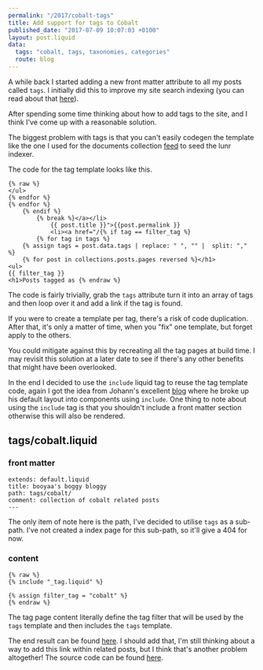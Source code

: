 ```yaml
---
permalink: "/2017/cobalt-tags"
title: Add support for tags to Cobalt
published_date: "2017-07-09 10:07:03 +0100"
layout: post.liquid
data:
  tags: "cobalt, tags, taxonomies, categories"
  route: blog
---
```

A while back I started adding a new front matter attribute to all my posts
called `tags`. I initially did this to improve my site search indexing (you can
read about that [here](/2017/adding-search-to-your-cobalt-site-part-one/)).

After spending some time thinking about how to add tags to the site, and I
think I've come up with a reasonable solution.

The biggest problem with tags is that you can't easily codegen the template
like the one I used for the documents collection
[feed](/2017/adding-search-to-your-cobalt-site-part-two/) to seed the lunr
indexer.

The code for the tag template looks like this.

```liquid
{% raw %}
</ul>
{% endfor %}
{% endfor %}
    {% endif %}
        {% break %}</a></li>
            {{ post.title }}">{{post.permalink }}
            <li><a href="/{% if tag == filter_tag %}
        {% for tag in tags %}
    {% assign tags = post.data.tags | replace: " ", "" |  split: "," %}
    {% for post in collections.posts.pages reversed %}</h1>
<ul>
{{ filter_tag }}
<h1>Posts tagged as {% endraw %}
```

The code is fairly trivially, grab the `tags` attribute turn it into an array
of tags and then loop over it and add a link if the tag is found.

If you were to create a template per tag, there's a risk of code duplication.
After that, it's only a matter of time, when you "fix" one template, but forget
apply to the others.

You could mitigate against this by recreating all the tag pages at build time.
I may revisit this solution at a later date to see if there's any other
benefits that might have been overlooked.

In the end I decided to use the `include` liquid tag to reuse the tag template
code, again I got the idea from Johann's excellent [blog](http://johannh.me)
where he broke up his default layout into components using `include`. One thing
to note about using the `include` tag is that you shouldn't include a front
matter section otherwise this will also be rendered.

## tags/cobalt.liquid
### front matter

```
extends: default.liquid
title: booyaa's boggy bloggy
path: tags/cobalt/
comment: collection of cobalt related posts
---
```

The only item of note here is the path, I've decided to utilise `tags` as a
sub-path. I've not created a index page for this sub-path, so it'll give a 404
for now.

### content

```liquid
{% raw %}
{% include "_tag.liquid" %}

{% assign filter_tag = "cobalt" %}
{% endraw %}
```

The tag page content literally define the tag filter that will be used by the
`tags` template and then includes the `tags` template.

The end result can be found [here](/tags/cobalt/). I should add that, I'm still
thinking about a way to add this link within related posts, but I think that's
another problem altogether! The source code can be found
[here](https://github.com/booyaa/booyaa.github.io).
